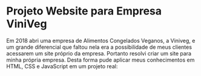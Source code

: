 # Projeto Website para Empresa ViniVeg

Em 2018 abri uma empresa de Alimentos Congelados Veganos, a Viniveg, e um grande diferencial que faltou nela era a possibilidade de meus clientes
acessarem um site próprio da empresa.
Portanto resolvi criar um site para minha própria empresa. 
Desta forma pude aplicar meus conhecimentos em HTML, CSS e JavaScript em um projeto real:
